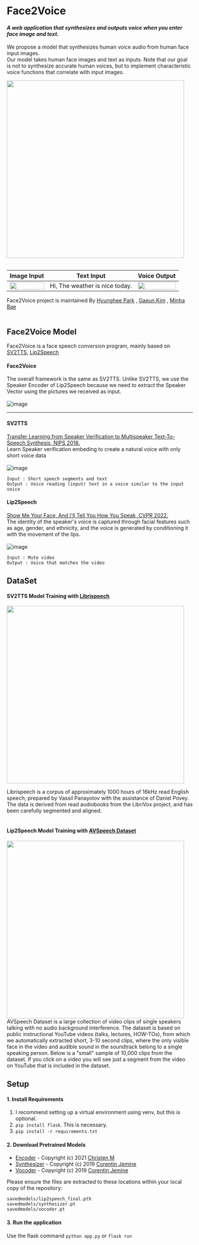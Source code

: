 # Face2Voice

#### <i>A web application that synthesizes and outputs voice when you enter face image and text.</i>

We propose a model that synthesizes human voice audio from human face input images.<br>
Our model takes human face images and text as inputs. Note that our goal is not to synthesize accurate human voices, but to implement characteristic voice functions that correlate with input images. 

<div align = "left">
  <img src="https://ifh.cc/g/Q72qAF.jpg" width = "480" >
</div>
<br>

<div align="center">
  
  |Image Input|Text Input|Voice Output|
  |---|---|---|
  |<img src="https://ifh.cc/g/f0HMGb.jpg" width="100%"/>|Hi, The weather is nice today.|<img src="https://ifh.cc/g/yCo0x3.gif" width="100%"/>|  
</div>

Face2Voice project is maintained By [Hyunghee Park](https://github.com/jh5-6) , [Gaeun Kim](https://github.com/nsense-gekim) , [Minha Bae](https://github.com/shin1038)
<br><br>

Face2Voice Model 
--------
Face2Voice is a face speech conversion program, mainly based on [SV2TTS](https://github.com/CorentinJ/Real-Time-Voice-Cloning), [Lip2Speech](https://github.com/Chris10M/Lip2Speech)

#### Face2Voice 
The overall framework is the same as SV2TTS.
Unlike SV2TTS, we use the Speaker Encoder of Lip2Speech because we need to extract the Speaker Vector using the pictures we received as input. <br><br>
![image](https://user-images.githubusercontent.com/82092205/212501409-c95bf11f-6b03-4301-a1a1-a5554e90714c.png)

-----

#### SV2TTS 
[Transfer Learning from Speaker Verification to Multispeaker Text-To-Speech Synthesis, NIPS 2018.](https://arxiv.org/pdf/1806.04558.pdf)<br>
Learn Speaker verification embeding to create a natural voice with only short voice data <br><br>
![image](https://user-images.githubusercontent.com/82092205/212501466-938ad190-2279-407a-9d81-2d0836924564.png)<br>
 ```
Input : Short speech segments and text
Output : Voice reading (input) text in a voice similar to the input voice
 ```

#### Lip2Speech 
[Show Me Your Face, And I'll Tell You How You Speak, CVPR 2022.](https://arxiv.org/abs/2206.14009)<br>
The identity of the speaker's voice is captured through facial features such as age, gender, and ethnicity, and the voice is generated by conditioning it with the movement of the lips. <br><br>
![image](https://user-images.githubusercontent.com/82092205/212501476-21ca97a6-8439-4c1c-bd00-0949f8101f34.png)<br>
 ```
Input : Mute video
Output : Voice that matches the video
 ```

DataSet
------
#### SV2TTS Model Training with [Librispeech](http://www.openslr.org/12)
<div align="left">
  <img src="https://ifh.cc/g/J6Cbw8.png" width="480"/>
</div>

Librispeech is a corpus of approximately 1000 hours of 16kHz read English speech, prepared by Vassil Panayotov with the assistance of Daniel Povey. The data is derived from read audiobooks from the LibriVox project, and has been carefully segmented and aligned.<br><br>


#### Lip2Speech Model Training with [AVSpeech Dataset](https://looking-to-listen.github.io/avspeech/download.html)  
<div align="left">
  <img src="https://ifh.cc/g/Okw4yo.jpg" width="480"/>
</div>
AVSpeech Dataset is a large collection of video clips of single speakers talking with no audio background interference. The dataset is based on public instructional YouTube videos (talks, lectures, HOW-TOs), from which we automatically extracted short, 3-10 second clips, where the only visible face in the video and audible sound in the soundtrack belong to a single speaking person. Below is a "small" sample of 10,000 clips from the dataset. If you click on a video you will see just a segment from the video on YouTube that is included in the dataset.
 
<br>

Setup 
------
#### 1. Install Requirements 

  1. I recommend setting up a virtual environment using venv, but this is optional.
  2. ```pip install flask```. This is necessary.
  3. ```pip install -r requirements.txt ```

#### 2. Download Pretrained Models
  - [Encoder](https://www.mediafire.com/file/evktjxytts2t72c/lip2speech_final.pth/file) - Copyright (c) 2021 [Christen M](https://github.com/Chris10M)
  - [Synthesizer](https://drive.google.com/file/d/1EqFMIbvxffxtjiVrtykroF6_mUh-5Z3s/view) - Copyright (c) 2019 [Corentin Jemine](https://github.com/CorentinJ)
  - [Vocoder](https://drive.google.com/file/d/1cf2NO6FtI0jDuy8AV3Xgn6leO6dHjIgu/view) - Copyright (c) 2019 [Corentin Jemine](https://github.com/CorentinJ)

Please ensure the files are extracted to these locations within your local copy of the repository:
```
savedmodels/lip2speech_final.pth
savedmodels/synthesizer.pt
savedmodels/vocoder.pt
```

#### 3. Run the application

Use the flask command
```python app.py```
or
```flask run```

